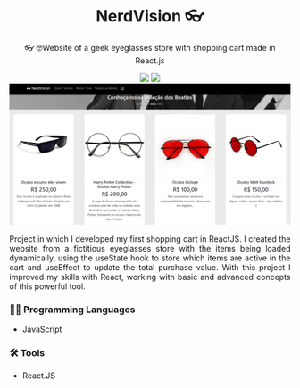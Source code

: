 <h1 align=center>NerdVision 👓</h1>
<p align=center>👓 🤓Website of a geek eyeglasses store with shopping cart made in React.js</p>
<div align=center><img src="https://img.shields.io/badge/react-%2320232a.svg?style=for-the-badge&logo=react&logoColor=%2361DAFB"> <img src="https://img.shields.io/badge/bootstrap-%23563D7C.svg?style=for-the-badge&logo=bootstrap&logoColor=white"></div>
<img src="https://github.com/itsmenicky/NerdVision/blob/main/Nerdvision.png">

<p align=justify>Project in which I developed my first shopping cart in ReactJS. I created the website from a fictitious eyeglasses store with the items being loaded dynamically, using the useState hook to store which items are active in the cart and useEffect to update the total purchase value. With this project I improved my skills with React, working with basic and advanced concepts of this powerful tool.</p>

### 👨‍💻 Programming Languages

- JavaScript

### 🛠️ Tools

- React.JS

